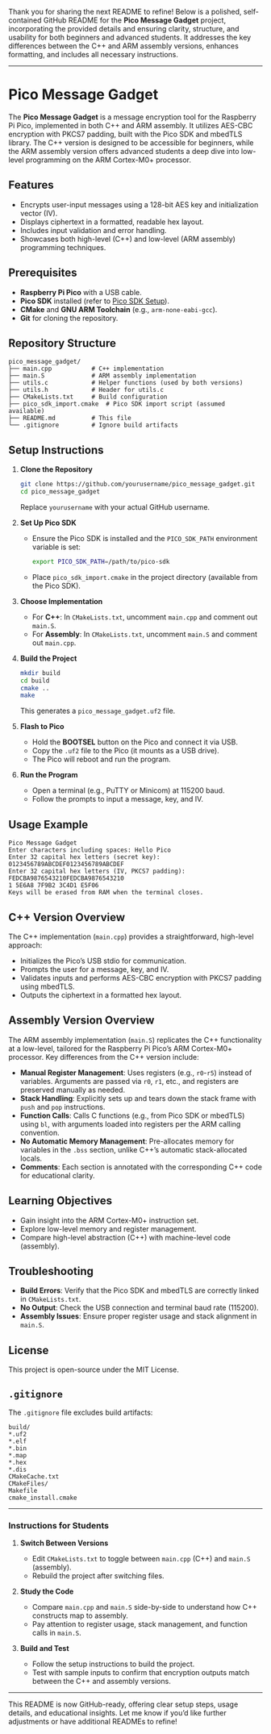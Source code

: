Thank you for sharing the next README to refine! Below is a polished, self-contained GitHub README for the **Pico Message Gadget** project, incorporating the provided details and ensuring clarity, structure, and usability for both beginners and advanced students. It addresses the key differences between the C++ and ARM assembly versions, enhances formatting, and includes all necessary instructions.

---

# Pico Message Gadget

The **Pico Message Gadget** is a message encryption tool for the Raspberry Pi Pico, implemented in both C++ and ARM assembly. It utilizes AES-CBC encryption with PKCS7 padding, built with the Pico SDK and mbedTLS library. The C++ version is designed to be accessible for beginners, while the ARM assembly version offers advanced students a deep dive into low-level programming on the ARM Cortex-M0+ processor.

## Features

- Encrypts user-input messages using a 128-bit AES key and initialization vector (IV).
- Displays ciphertext in a formatted, readable hex layout.
- Includes input validation and error handling.
- Showcases both high-level (C++) and low-level (ARM assembly) programming techniques.

## Prerequisites

- **Raspberry Pi Pico** with a USB cable.
- **Pico SDK** installed (refer to [Pico SDK Setup](https://www.raspberrypi.com/documentation/microcontrollers/raspberry-pi-pico.html)).
- **CMake** and **GNU ARM Toolchain** (e.g., `arm-none-eabi-gcc`).
- **Git** for cloning the repository.

## Repository Structure

```
pico_message_gadget/
├── main.cpp           # C++ implementation
├── main.S             # ARM assembly implementation
├── utils.c            # Helper functions (used by both versions)
├── utils.h            # Header for utils.c
├── CMakeLists.txt     # Build configuration
├── pico_sdk_import.cmake  # Pico SDK import script (assumed available)
├── README.md          # This file
└── .gitignore         # Ignore build artifacts
```

## Setup Instructions

1. **Clone the Repository**
   ```bash
   git clone https://github.com/yourusername/pico_message_gadget.git
   cd pico_message_gadget
   ```
   Replace `yourusername` with your actual GitHub username.

2. **Set Up Pico SDK**
   - Ensure the Pico SDK is installed and the `PICO_SDK_PATH` environment variable is set:
     ```bash
     export PICO_SDK_PATH=/path/to/pico-sdk
     ```
   - Place `pico_sdk_import.cmake` in the project directory (available from the Pico SDK).

3. **Choose Implementation**
   - For **C++**: In `CMakeLists.txt`, uncomment `main.cpp` and comment out `main.S`.
   - For **Assembly**: In `CMakeLists.txt`, uncomment `main.S` and comment out `main.cpp`.

4. **Build the Project**
   ```bash
   mkdir build
   cd build
   cmake ..
   make
   ```
   This generates a `pico_message_gadget.uf2` file.

5. **Flash to Pico**
   - Hold the **BOOTSEL** button on the Pico and connect it via USB.
   - Copy the `.uf2` file to the Pico (it mounts as a USB drive).
   - The Pico will reboot and run the program.

6. **Run the Program**
   - Open a terminal (e.g., PuTTY or Minicom) at 115200 baud.
   - Follow the prompts to input a message, key, and IV.

## Usage Example

```
Pico Message Gadget
Enter characters including spaces: Hello Pico
Enter 32 capital hex letters (secret key): 0123456789ABCDEF0123456789ABCDEF
Enter 32 capital hex letters (IV, PKCS7 padding): FEDCBA9876543210FEDCBA9876543210
1 5E6A8 7F9B2 3C4D1 E5F06 
Keys will be erased from RAM when the terminal closes.
```

## C++ Version Overview

The C++ implementation (`main.cpp`) provides a straightforward, high-level approach:
- Initializes the Pico’s USB stdio for communication.
- Prompts the user for a message, key, and IV.
- Validates inputs and performs AES-CBC encryption with PKCS7 padding using mbedTLS.
- Outputs the ciphertext in a formatted hex layout.

## Assembly Version Overview

The ARM assembly implementation (`main.S`) replicates the C++ functionality at a low-level, tailored for the Raspberry Pi Pico’s ARM Cortex-M0+ processor. Key differences from the C++ version include:

- **Manual Register Management**: Uses registers (e.g., `r0`-`r5`) instead of variables. Arguments are passed via `r0`, `r1`, etc., and registers are preserved manually as needed.
- **Stack Handling**: Explicitly sets up and tears down the stack frame with `push` and `pop` instructions.
- **Function Calls**: Calls C functions (e.g., from Pico SDK or mbedTLS) using `bl`, with arguments loaded into registers per the ARM calling convention.
- **No Automatic Memory Management**: Pre-allocates memory for variables in the `.bss` section, unlike C++’s automatic stack-allocated locals.
- **Comments**: Each section is annotated with the corresponding C++ code for educational clarity.

## Learning Objectives

- Gain insight into the ARM Cortex-M0+ instruction set.
- Explore low-level memory and register management.
- Compare high-level abstraction (C++) with machine-level code (assembly).

## Troubleshooting

- **Build Errors**: Verify that the Pico SDK and mbedTLS are correctly linked in `CMakeLists.txt`.
- **No Output**: Check the USB connection and terminal baud rate (115200).
- **Assembly Issues**: Ensure proper register usage and stack alignment in `main.S`.

## License

This project is open-source under the MIT License.

## `.gitignore`

The `.gitignore` file excludes build artifacts:
```
build/
*.uf2
*.elf
*.bin
*.map
*.hex
*.dis
CMakeCache.txt
CMakeFiles/
Makefile
cmake_install.cmake
```

---

### Instructions for Students

1. **Switch Between Versions**
   - Edit `CMakeLists.txt` to toggle between `main.cpp` (C++) and `main.S` (assembly).
   - Rebuild the project after switching files.

2. **Study the Code**
   - Compare `main.cpp` and `main.S` side-by-side to understand how C++ constructs map to assembly.
   - Pay attention to register usage, stack management, and function calls in `main.S`.

3. **Build and Test**
   - Follow the setup instructions to build the project.
   - Test with sample inputs to confirm that encryption outputs match between the C++ and assembly versions.

---

This README is now GitHub-ready, offering clear setup steps, usage details, and educational insights. Let me know if you’d like further adjustments or have additional READMEs to refine!
